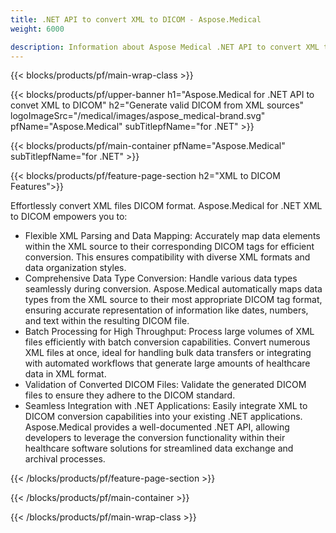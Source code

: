 ```yaml
---
title: .NET API to convert XML to DICOM - Aspose.Medical
weight: 6000

description: Information about Aspose Medical .NET API to convert XML to DICOM
---
```


{{< blocks/products/pf/main-wrap-class >}}

{{< blocks/products/pf/upper-banner h1="Aspose.Medical for .NET API to convet XML to DICOM" h2="Generate valid DICOM from XML sources" logoImageSrc="/medical/images/aspose_medical-brand.svg" pfName="Aspose.Medical" subTitlepfName="for .NET" >}}

{{< blocks/products/pf/main-container pfName="Aspose.Medical" subTitlepfName="for .NET" >}}

{{< blocks/products/pf/feature-page-section h2="XML to DICOM Features">}}

<p>Effortlessly convert XML files DICOM format. Aspose.Medical for .NET XML to DICOM empowers you to:</p>

<ul>
<li>Flexible XML Parsing and Data Mapping: Accurately map data elements within the XML source to their corresponding DICOM tags for efficient conversion. This ensures compatibility with diverse XML formats and data organization styles.</li>
<li>Comprehensive Data Type Conversion: Handle various data types seamlessly during conversion. Aspose.Medical automatically maps data types from the XML source to their most appropriate DICOM tag format, ensuring accurate representation of information like dates, numbers, and text within the resulting DICOM file.</li>
<li>Batch Processing for High Throughput: Process large volumes of XML files efficiently with batch conversion capabilities. Convert numerous XML files at once, ideal for handling bulk data transfers or integrating with automated workflows that generate large amounts of healthcare data in XML format.</li>
<li>Validation of Converted DICOM Files: Validate the generated DICOM files to ensure they adhere to the DICOM standard.</li>
<li>Seamless Integration with .NET Applications: Easily integrate XML to DICOM conversion capabilities into your existing .NET applications. Aspose.Medical provides a well-documented .NET API, allowing developers to leverage the conversion functionality within their healthcare software solutions for streamlined data exchange and archival processes.</li>
</ul>

{{< /blocks/products/pf/feature-page-section >}}

{{< /blocks/products/pf/main-container >}}

{{< /blocks/products/pf/main-wrap-class >}}